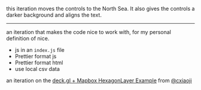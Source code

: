 this iteration moves the controls to the North Sea.  It also gives the controls a darker background and aligns the text.

---

an iteration that makes the code nice to work with, for my personal definition of nice.

- js in an `index.js` file
- Prettier format js
- Prettier format html
- use local csv data

an iteration on the [deck.gl + Mapbox HexagonLayer Example](https://bl.ocks.org/Pessimistress/1a4f3f5eb3b882ab4dd29f8ac122a7be) from [@cxiaoji](https://twitter.com/cxiaoji)